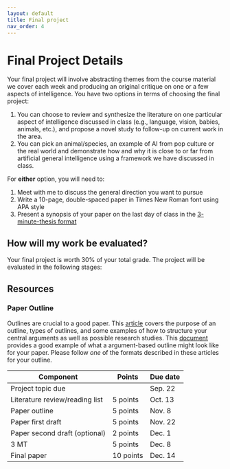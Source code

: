 ```yaml
---
layout: default
title: Final project
nav_order: 4
---
```


# Final Project Details

Your final project will involve abstracting themes from the course material we cover each week and producing an original critique on one or a few aspects of intelligence. You have two options in terms of choosing the final project:

1. You can choose to review and synthesize the literature on one particular aspect of intelligence discussed in class (e.g., language, vision, babies, animals, etc.), and propose a novel study to follow-up on current work in the area.
2. You can pick an animal/species, an example of AI from pop culture or the real world and demonstrate how and why it is close to or far from artificial general intelligence using a framework we have discussed in class. 

For **either** option, you will need to:

1. Meet with me to discuss the general direction you want to pursue
2. Write a 10-page, double-spaced paper in Times New Roman font using APA style
3. Present a synopsis of your paper on the last day of class in the <a href="https://threeminutethesis.uq.edu.au/" target="_blank">3-minute-thesis format</a>

## How will my work be evaluated?

Your final project is worth 30% of your total grade. The project will be evaluated in the following stages:

<table>
        <tr><th>Component</th><th>Points</th><th>Due date</th>
    <tbody>
    <tr><td> Project topic due </td><td></td><td> Sep. 22</td>
    <tr><td> Literature review/reading list </td><td>5 points</td><td> Oct. 13</td>
    <tr><td> Paper outline </td><td>5 points</td><td>Nov. 8</td>
    <tr><td> Paper first draft </td><td>5 points</td><td>Nov. 22</td>
    <tr><td> Paper second draft (optional) </td><td>2 points</td><td>Dec. 1</td>
    <tr><td> 3 MT </td><td>5 points</td><td>Dec. 8</td>
    <tr><td> Final paper </td><td>10 points</td><td>Dec. 14</td>

## Resources

### Paper Outline

Outlines are crucial to a good paper. This [article](https://psych.uw.edu/storage/writing_center/outline.pdf) covers the purpose of an outline, types of outlines, and some examples of how to structure your central arguments as well as possible research studies. This [document](https://www.wolfe.k12.ky.us/userfiles/1009/Research%20Paper%20Outline%20Example%20PDF.pdf) provides a good example of what a argument-based outline might look like for your paper. Please follow *one* of the formats described in these articles for your outline.  